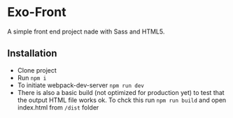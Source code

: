 # Exo-Front
A simple front end project nade with Sass and HTML5.

## Installation

* Clone project
* Run `npm i`
* To initiate webpack-dev-server `npm run dev`
* There is also a basic build (not optimized for production yet) to test that the output HTML file works ok. To chck this run `npm run build` and open index.html from `/dist` folder